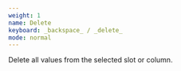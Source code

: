 ```yaml
---
weight: 1
name: Delete
keyboard: _backspace_ / _delete_
mode: normal
---
```

Delete all values from the selected slot or column.